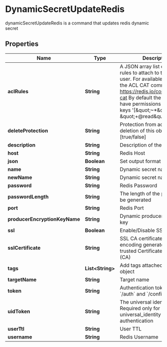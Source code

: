 

# DynamicSecretUpdateRedis

dynamicSecretUpdateRedis is a command that updates redis dynamic secret

## Properties

| Name | Type | Description | Notes |
|------------ | ------------- | ------------- | -------------|
|**aclRules** | **String** | A JSON array list of redis ACL rules to attach to the created user. For available rules see the ACL CAT command https://redis.io/commands/acl-cat By default the user will have permissions to read all keys &#39;[\&quot;~*\&quot;, \&quot;+@read\&quot;]&#39; |  [optional] |
|**deleteProtection** | **String** | Protection from accidental deletion of this object [true/false] |  [optional] |
|**description** | **String** | Description of the object |  [optional] |
|**host** | **String** | Redis Host |  [optional] |
|**json** | **Boolean** | Set output format to JSON |  [optional] |
|**name** | **String** | Dynamic secret name |  |
|**newName** | **String** | Dynamic secret name |  [optional] |
|**password** | **String** | Redis Password |  [optional] |
|**passwordLength** | **String** | The length of the password to be generated |  [optional] |
|**port** | **String** | Redis Port |  [optional] |
|**producerEncryptionKeyName** | **String** | Dynamic producer encryption key |  [optional] |
|**ssl** | **Boolean** | Enable/Disable SSL [true/false] |  [optional] |
|**sslCertificate** | **String** | SSL CA certificate in base64 encoding generated from a trusted Certificate Authority (CA) |  [optional] |
|**tags** | **List&lt;String&gt;** | Add tags attached to this object |  [optional] |
|**targetName** | **String** | Target name |  [optional] |
|**token** | **String** | Authentication token (see &#x60;/auth&#x60; and &#x60;/configure&#x60;) |  [optional] |
|**uidToken** | **String** | The universal identity token, Required only for universal_identity authentication |  [optional] |
|**userTtl** | **String** | User TTL |  [optional] |
|**username** | **String** | Redis Username |  [optional] |



